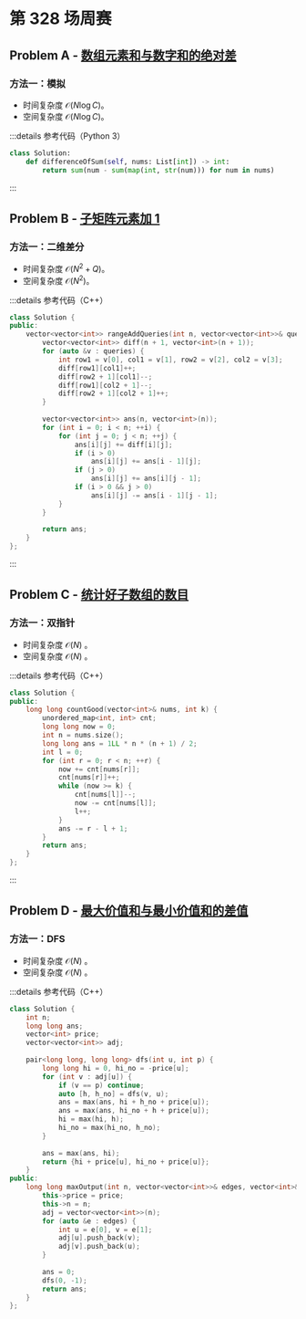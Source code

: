 # 第 328 场周赛

## Problem A - [数组元素和与数字和的绝对差](https://leetcode.cn/problems/difference-between-element-sum-and-digit-sum-of-an-array/)

### 方法一：模拟

- 时间复杂度 $\mathcal{O}(N\log C)$。
- 空间复杂度 $\mathcal{O}(N\log C)$。

:::details 参考代码（Python 3）

```python
class Solution:
    def differenceOfSum(self, nums: List[int]) -> int:
        return sum(num - sum(map(int, str(num))) for num in nums)
```

:::

## Problem B - [子矩阵元素加 1](https://leetcode.cn/problems/increment-submatrices-by-one/)

### 方法一：二维差分

- 时间复杂度 $\mathcal{O}(N^2+Q)$。
- 空间复杂度 $\mathcal{O}(N^2)$。

:::details 参考代码（C++）

```cpp
class Solution {
public:
    vector<vector<int>> rangeAddQueries(int n, vector<vector<int>>& queries) {
        vector<vector<int>> diff(n + 1, vector<int>(n + 1));
        for (auto &v : queries) {
            int row1 = v[0], col1 = v[1], row2 = v[2], col2 = v[3];
            diff[row1][col1]++;
            diff[row2 + 1][col1]--;
            diff[row1][col2 + 1]--;
            diff[row2 + 1][col2 + 1]++;
        }
        
        vector<vector<int>> ans(n, vector<int>(n));
        for (int i = 0; i < n; ++i) {
            for (int j = 0; j < n; ++j) {
                ans[i][j] += diff[i][j];
                if (i > 0)
                    ans[i][j] += ans[i - 1][j];
                if (j > 0)
                    ans[i][j] += ans[i][j - 1];
                if (i > 0 && j > 0)
                    ans[i][j] -= ans[i - 1][j - 1];
            }
        }
        
        return ans;
    }
};
```

:::

## Problem C - [统计好子数组的数目](https://leetcode.cn/problems/count-the-number-of-good-subarrays/)

### 方法一：双指针

- 时间复杂度 $\mathcal{O}(N)$ 。
- 空间复杂度 $\mathcal{O}(N)$ 。

:::details 参考代码（C++）

```cpp
class Solution {
public:
    long long countGood(vector<int>& nums, int k) {
        unordered_map<int, int> cnt;
        long long now = 0;
        int n = nums.size();
        long long ans = 1LL * n * (n + 1) / 2;
        int l = 0;
        for (int r = 0; r < n; ++r) {
            now += cnt[nums[r]];
            cnt[nums[r]]++;
            while (now >= k) {
                cnt[nums[l]]--;
                now -= cnt[nums[l]];
                l++;
            }
            ans -= r - l + 1;
        }
        return ans;
    }
};
```

:::

## Problem D - [最大价值和与最小价值和的差值](https://leetcode.cn/problems/difference-between-maximum-and-minimum-price-sum/)

### 方法一：DFS

- 时间复杂度 $\mathcal{O}(N)$ 。
- 空间复杂度 $\mathcal{O}(N)$ 。

:::details 参考代码（C++）

```cpp
class Solution {
    int n;
    long long ans;
    vector<int> price;
    vector<vector<int>> adj;
    
    pair<long long, long long> dfs(int u, int p) {
        long long hi = 0, hi_no = -price[u];
        for (int v : adj[u]) {
            if (v == p) continue;
            auto [h, h_no] = dfs(v, u);
            ans = max(ans, hi + h_no + price[u]);
            ans = max(ans, hi_no + h + price[u]);
            hi = max(hi, h);
            hi_no = max(hi_no, h_no);
        }
                
        ans = max(ans, hi);
        return {hi + price[u], hi_no + price[u]};
    }
public:
    long long maxOutput(int n, vector<vector<int>>& edges, vector<int>& price) {
        this->price = price;
        this->n = n;
        adj = vector<vector<int>>(n);
        for (auto &e : edges) {
            int u = e[0], v = e[1];
            adj[u].push_back(v);
            adj[v].push_back(u);
        }
        
        ans = 0;
        dfs(0, -1);
        return ans;
    }
};
```
